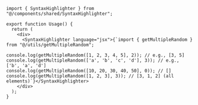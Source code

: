 ﻿```tsx
import { SyntaxHighlighter } from "@/components/shared/SyntaxHighlighter";

export function Usage() {
  return (
    <div>
      <SyntaxHighlighter language="jsx">{`import { getMultipleRandom } from "@/utils/getMultipleRandom";

console.log(getMultipleRandom([1, 2, 3, 4, 5], 2)); // e.g., [3, 5]
console.log(getMultipleRandom(['a', 'b', 'c', 'd'], 3)); // e.g., ['b', 'a', 'd']
console.log(getMultipleRandom([10, 20, 30, 40, 50], 0)); // []
console.log(getMultipleRandom([1, 2, 3], 3)); // [3, 1, 2] (all elements)`}</SyntaxHighlighter>
    </div>
  );
}

```
